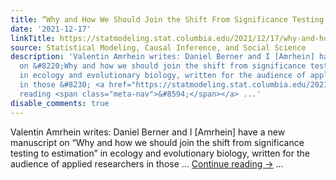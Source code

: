 ```yaml
---
title: “Why and How We Should Join the Shift From Significance Testing to Estimation”
date: '2021-12-17'
linkTitle: https://statmodeling.stat.columbia.edu/2021/12/17/why-and-how-we-should-join-the-shift-from-significance-testing-to-estimation/
source: Statistical Modeling, Causal Inference, and Social Science
description: 'Valentin Amrhein writes: Daniel Berner and I [Amrhein] have a new manuscript
  on &#8220;Why and how we should join the shift from significance testing to estimation&#8221;
  in ecology and evolutionary biology, written for the audience of applied researchers
  in those &#8230; <a href="https://statmodeling.stat.columbia.edu/2021/12/17/why-and-how-we-should-join-the-shift-from-significance-testing-to-estimation/">Continue
  reading <span class="meta-nav">&#8594;</span></a> ...'
disable_comments: true
---
```

Valentin Amrhein writes: Daniel Berner and I [Amrhein] have a new manuscript on &#8220;Why and how we should join the shift from significance testing to estimation&#8221; in ecology and evolutionary biology, written for the audience of applied researchers in those &#8230; <a href="https://statmodeling.stat.columbia.edu/2021/12/17/why-and-how-we-should-join-the-shift-from-significance-testing-to-estimation/">Continue reading <span class="meta-nav">&#8594;</span></a> ...
